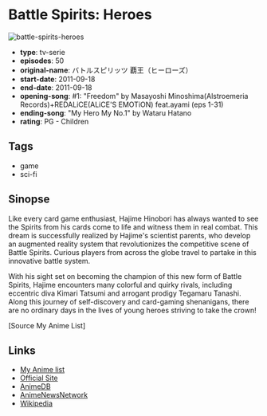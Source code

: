 # Battle Spirits: Heroes

![battle-spirits-heroes](https://cdn.myanimelist.net/images/anime/3/32193.jpg)

-   **type**: tv-serie
-   **episodes**: 50
-   **original-name**: バトルスピリッツ 覇王（ヒーローズ）
-   **start-date**: 2011-09-18
-   **end-date**: 2011-09-18
-   **opening-song**: #1: "Freedom" by Masayoshi Minoshima(Alstroemeria Records)+REDALiCE(ALiCE'S EMOTiON) feat.ayami (eps 1-31)
-   **ending-song**: "My Hero My No.1" by Wataru Hatano
-   **rating**: PG - Children

## Tags

-   game
-   sci-fi

## Sinopse

Like every card game enthusiast, Hajime Hinobori has always wanted to see the Spirits from his cards come to life and witness them in real combat. This dream is successfully realized by Hajime's scientist parents, who develop an augmented reality system that revolutionizes the competitive scene of Battle Spirits. Curious players from across the globe travel to partake in this innovative battle system.

With his sight set on becoming the champion of this new form of Battle Spirits, Hajime encounters many colorful and quirky rivals, including eccentric diva Kimari Tatsumi and arrogant prodigy Tegamaru Tanashi. Along this journey of self-discovery and card-gaming shenanigans, there are no ordinary days in the lives of young heroes striving to take the crown!

[Source My Anime List]

## Links

-   [My Anime list](https://myanimelist.net/anime/11017/Battle_Spirits__Heroes)
-   [Official Site](http://www.nagoyatv.com/battlespirits_heroes/)
-   [AnimeDB](http://anidb.info/perl-bin/animedb.pl?show=anime&aid=8629)
-   [AnimeNewsNetwork](http://www.animenewsnetwork.com/encyclopedia/anime.php?id=13240)
-   [Wikipedia](http://en.wikipedia.org/wiki/Battle_Spirits:_Heroes)
